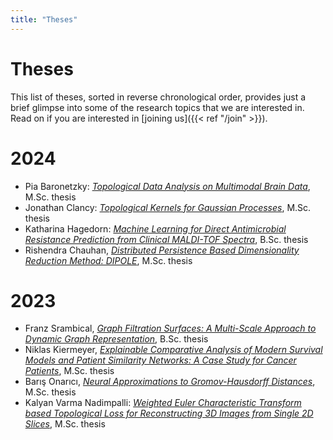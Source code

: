 ```yaml
---
title: "Theses"
---
```


# Theses

This list of theses, sorted in reverse chronological order, provides
just a brief glimpse into some of the research topics that we are
interested in. Read on if you are interested in [joining us]({{< ref
"/join" >}}).

# 2024

- Pia Baronetzky: [*Topological Data Analysis on Multimodal Brain
  Data*](Thesis_Pia_Baronetzky), M.Sc. thesis
- Jonathan Clancy: [*Topological Kernels for Gaussian
  Processes*](Thesis_Jonathan_Clancy.pdf), M.Sc. thesis
- Katharina Hagedorn: [*Machine Learning for Direct Antimicrobial
  Resistance Prediction from Clinical MALDI-TOF
  Spectra*](Thesis_Katharina_Hagedorn.pdf), B.Sc. thesis
- Rishendra Chauhan, [*Distributed Persistence Based Dimensionality
  Reduction Method: DIPOLE*](Thesis_Rishendra_Chauhan.pdf), M.Sc. thesis 

# 2023

- Franz Srambical, [*Graph Filtration Surfaces: A Multi-Scale Approach
  to Dynamic Graph Representation*](Thesis_Franz_Srambical.pdf), B.Sc.
  thesis
- Niklas Kiermeyer, [*Explainable Comparative Analysis of Modern
  Survival Models and Patient Similarity Networks: A Case Study for
  Cancer Patients*](Thesis_Niklas_Kiermeyer.pdf), M.Sc. thesis
- Barış Onarıcı, [*Neural Approximations to Gromov-Hausdorff
  Distances*](Thesis_Barış_Onarıcı.pdf), M.Sc. thesis
- Kalyan Varma Nadimpalli: [*Weighted Euler Characteristic Transform based Topological Loss for Reconstructing
3D Images from Single 2D Slices*](Thesis_Kalyan_Varma_Nadimpalli.pdf), M.Sc. thesis
